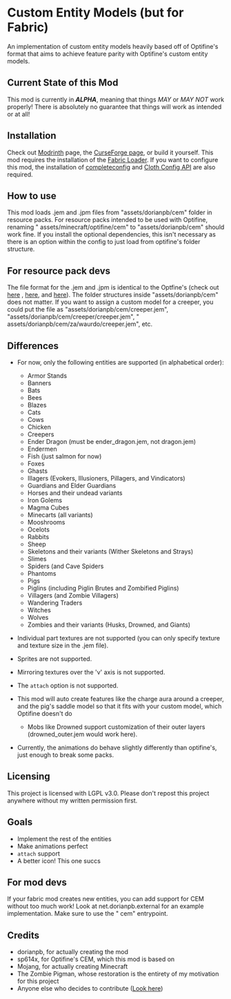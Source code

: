 # Custom Entity Models (but for Fabric)

An implementation of custom entity models heavily based off of Optifine's format that aims to achieve feature parity with Optifine's custom entity models.

## Current State of this Mod

This mod is currently in ***ALPHA***, meaning that things *MAY* or *MAY NOT* work properly! There is absolutely no guarantee that things will work as intended or at all!

## Installation

Check out [Modrinth](https://modrinth.com/mod/cem) page, the [CurseForge page](https://www.curseforge.com/minecraft/mc-mods/custom-entity-models-cem "CurseForge Page"), or
build it yourself. This mod requires the installation of the [Fabric Loader](https://fabricmc.net/use/ "Fabric Loader"). If you want to configure this mod, the installation
of [completeconfig](https://www.curseforge.com/minecraft/mc-mods/completeconfig "completeconfig")
and [Cloth Config API](https://www.curseforge.com/minecraft/mc-mods/cloth-config "cloth api")
are also required.

## How to use

This mod loads .jem and .jpm files from  "assets/dorianpb/cem" folder in resource packs. For resource packs intended to be used with Optifine, renaming "
assets/minecraft/optifine/cem" to "assets/dorianpb/cem" should work fine. If you install the optional dependencies, this isn't necessary as there is an option within the
config to just load from optifine's folder structure.

## For resource pack devs

The file format for the .jem and .jpm is identical to the Optfine's (check out [here](https://github.com/sp614x/optifine/blob/master/OptiFineDoc/doc/cem_model.txt ".jem")
, [here](https://github.com/sp614x/optifine/blob/master/OptiFineDoc/doc/cem_part.txt ".jpm"),
and [here](https://github.com/sp614x/optifine/blob/master/OptiFineDoc/doc/cem_animation.txt "animations")). The folder structures inside "assets/dorianpb/cem" does not matter.
If you want to assign a custom model for a creeper, you could put the file as "assets/dorianpb/cem/creeper.jem", "assets/dorianpb/cem/creeper/creeper.jem", "
assets/dorianpb/cem/za/waurdo/creeper.jem", etc.

## Differences

* For now, only the following entities are supported (in alphabetical order):
	* Armor Stands
	* Banners
	* Bats
	* Bees
	* Blazes
	* Cats
	* Cows
	* Chicken
	* Creepers
	* Ender Dragon (must be ender_dragon.jem, not dragon.jem)
	* Endermen
	* Fish (just salmon for now)
	* Foxes
	* Ghasts
	* Illagers (Evokers, Illusioners, Pillagers, and Vindicators)
	* Guardians and Elder Guardians
	* Horses and their undead variants
	* Iron Golems
	* Magma Cubes
	* Minecarts (all variants)
	* Mooshrooms
	* Ocelots
	* Rabbits
	* Sheep
	* Skeletons and their variants (Wither Skeletons and Strays)
	* Slimes
	* Spiders (and Cave Spiders
	* Phantoms
	* Pigs
	* Piglins (including Piglin Brutes and Zombified Piglins)
	* Villagers (and Zombie Villagers)
	* Wandering Traders
	* Witches
	* Wolves
	* Zombies and their variants (Husks, Drowned, and Giants)

* Individual part textures are not supported (you can only specify texture and texture size in the .jem file).
* Sprites are not supported.
* Mirroring textures over the 'v' axis is not supported.
* The `attach` option is not supported.
* This mod will auto create features like the charge aura around a creeper, and the pig's saddle model so that it fits with your custom model, which Optifine doesn't do
	* Mobs like Drowned support customization of their outer layers (drowned_outer.jem would work here).
* Currently, the animations do behave slightly differently than optifine's, just enough to break some packs.

## Licensing

This project is licensed with LGPL v3.0. Please don't repost this project anywhere without my written permission first.

## Goals

* Implement the rest of the entities
* Make animations perfect
* `attach` support
* A better icon! This one succs

## For mod devs

If your fabric mod creates new entities, you can add support for CEM without too much work! Look at net.dorianpb.external for an example implementation. Make sure to use the "
cem" entrypoint.

## Credits

* dorianpb, for actually creating the mod
* sp614x, for Optifine's CEM, which this mod is based on
* Mojang, for actually creating Minecraft
* The Zombie Pigman, whose restoration is the entirety of my motivation for this project
* Anyone else who decides to contribute ([Look here](https://github.com/dorianpb/cem/graphs/contributors))